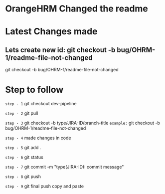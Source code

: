 # OrangeHRM Changed the readme
# Latest Changes made
## Lets create new id: git checkout -b bug/OHRM-1/readme-file-not-changed
git checkout -b bug/OHRM-1/readme-file-not-changed


# Step to follow 
`step - 1`
git checkout dev-pipeline

`step - 2`
git pull

`step - 3`
git checkout -b type/JIRA-ID/branch-title
`example:`
git checkout -b bug/OHRM-1/readme-file-not-changed

`step - 4`
made changes in code

`step - 5`
git add .

`step - 6`
git status

`step - 7`
git commit -m "type(JIRA-ID): commit message"

`step - 8`
git push

`step - 9`
git final push copy and paste
 
